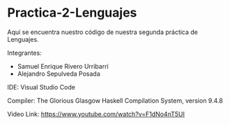 # Practica-2-Lenguajes
Aquí se encuentra nuestro código de nuestra segunda práctica de Lenguajes.

Integrantes: 
- Samuel Enrique Rivero Urribarrí
- Alejandro Sepulveda Posada

IDE: Visual Studio Code

Compiler: The Glorious Glasgow Haskell Compilation System, version 9.4.8

Video Link: https://www.youtube.com/watch?v=F1dNo4nT5UI
